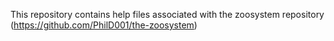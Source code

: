 This repository contains help files associated with the zoosystem repository (https://github.com/PhilD001/the-zoosystem)